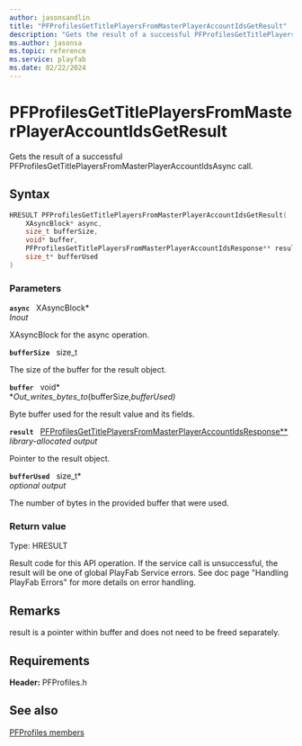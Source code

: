 ```yaml
---
author: jasonsandlin
title: "PFProfilesGetTitlePlayersFromMasterPlayerAccountIdsGetResult"
description: "Gets the result of a successful PFProfilesGetTitlePlayersFromMasterPlayerAccountIdsAsync call."
ms.author: jasonsa
ms.topic: reference
ms.service: playfab
ms.date: 02/22/2024
---
```


# PFProfilesGetTitlePlayersFromMasterPlayerAccountIdsGetResult  

Gets the result of a successful PFProfilesGetTitlePlayersFromMasterPlayerAccountIdsAsync call.  

## Syntax  
  
```cpp
HRESULT PFProfilesGetTitlePlayersFromMasterPlayerAccountIdsGetResult(  
    XAsyncBlock* async,  
    size_t bufferSize,  
    void* buffer,  
    PFProfilesGetTitlePlayersFromMasterPlayerAccountIdsResponse** result,  
    size_t* bufferUsed  
)  
```  
  
### Parameters  
  
**`async`** &nbsp; XAsyncBlock*  
*_Inout_*  
  
XAsyncBlock for the async operation.  
  
**`bufferSize`** &nbsp; size_t  
  
The size of the buffer for the result object.  
  
**`buffer`** &nbsp; void*  
*_Out_writes_bytes_to_(bufferSize,*bufferUsed)*  
  
Byte buffer used for the result value and its fields.  
  
**`result`** &nbsp; [PFProfilesGetTitlePlayersFromMasterPlayerAccountIdsResponse**](../../pfprofilestypes/structs/pfprofilesgettitleplayersfrommasterplayeraccountidsresponse.md)  
*library-allocated output*  
  
Pointer to the result object.  
  
**`bufferUsed`** &nbsp; size_t*  
*optional output*  
  
The number of bytes in the provided buffer that were used.  
  
  
### Return value
Type: HRESULT
  
Result code for this API operation. If the service call is unsuccessful, the result will be one of global PlayFab Service errors. See doc page "Handling PlayFab Errors" for more details on error handling.
  
## Remarks  
  
result is a pointer within buffer and does not need to be freed separately.
  
## Requirements  
  
**Header:** PFProfiles.h
  
## See also  
[PFProfiles members](../pfprofiles_members.md)  

  
  
